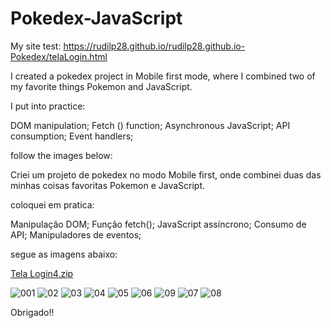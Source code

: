 # Pokedex-JavaScript

My site test: https://rudilp28.github.io/rudilp28.github.io-Pokedex/telaLogin.html


I created a pokedex project in Mobile first mode, where I combined two of my favorite things Pokemon and JavaScript.

I put into practice:

DOM manipulation;
Fetch () function;
Asynchronous JavaScript;
API consumption;
Event handlers;

follow the images below:


Criei um projeto de pokedex no modo Mobile first, onde combinei duas das minhas coisas favoritas Pokemon e JavaScript.

coloquei em pratica:

Manipulação DOM;
Função fetch();
JavaScript assíncrono;
Consumo de API;
Manipuladores de eventos;

segue as imagens abaixo:

[Tela Login4.zip](https://github.com/rudilp28/Pokedex-JavaScript/files/4767770/Tela.Login4.zip)


![001](https://user-images.githubusercontent.com/46785525/84444978-5517bb80-ac19-11ea-80e6-01353735d062.PNG)
![02](https://user-images.githubusercontent.com/46785525/84444513-58f70e00-ac18-11ea-9fbe-c9addcc428f5.PNG)
![03](https://user-images.githubusercontent.com/46785525/84444516-5ac0d180-ac18-11ea-8fe7-3089582aeaa8.PNG)
![04](https://user-images.githubusercontent.com/46785525/84444548-6e6c3800-ac18-11ea-87a6-24cce8f6f06f.PNG)
![05](https://user-images.githubusercontent.com/46785525/84444556-72985580-ac18-11ea-9e6a-ea2f6d9bb2ed.PNG)
![06](https://user-images.githubusercontent.com/46785525/84444559-73c98280-ac18-11ea-811a-23c04c0a239d.PNG)
![09](https://user-images.githubusercontent.com/46785525/84444565-775d0980-ac18-11ea-9b44-4ca8ecf964a3.PNG)
![07](https://user-images.githubusercontent.com/46785525/84444570-7926cd00-ac18-11ea-8106-54b37a253c44.PNG)
![08](https://user-images.githubusercontent.com/46785525/84444572-79bf6380-ac18-11ea-88a9-8b72f40fdc81.PNG)


Obrigado!!
